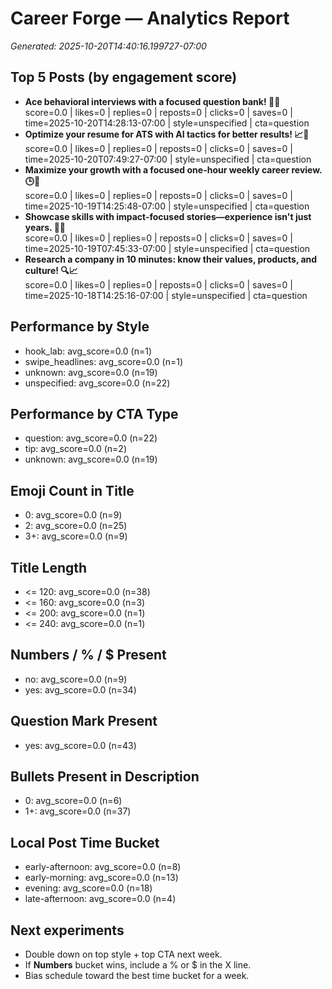 # Career Forge — Analytics Report

_Generated: 2025-10-20T14:40:16.199727-07:00_

## Top 5 Posts (by engagement score)

- **Ace behavioral interviews with a focused question bank! 🧠💼**  
  score=0.0 | likes=0 | replies=0 | reposts=0 | clicks=0 | saves=0 | time=2025-10-20T14:28:13-07:00 | style=unspecified | cta=question
- **Optimize your resume for ATS with AI tactics for better results! 📈🤖**  
  score=0.0 | likes=0 | replies=0 | reposts=0 | clicks=0 | saves=0 | time=2025-10-20T07:49:27-07:00 | style=unspecified | cta=question
- **Maximize your growth with a focused one-hour weekly career review. 🕒💼**  
  score=0.0 | likes=0 | replies=0 | reposts=0 | clicks=0 | saves=0 | time=2025-10-19T14:25:48-07:00 | style=unspecified | cta=question
- **Showcase skills with impact-focused stories—experience isn't just years. 🚀💼**  
  score=0.0 | likes=0 | replies=0 | reposts=0 | clicks=0 | saves=0 | time=2025-10-19T07:45:33-07:00 | style=unspecified | cta=question
- **Research a company in 10 minutes: know their values, products, and culture! 🔍📈**  
  score=0.0 | likes=0 | replies=0 | reposts=0 | clicks=0 | saves=0 | time=2025-10-18T14:25:16-07:00 | style=unspecified | cta=question

## Performance by Style

- hook_lab: avg_score=0.0 (n=1)
- swipe_headlines: avg_score=0.0 (n=1)
- unknown: avg_score=0.0 (n=19)
- unspecified: avg_score=0.0 (n=22)

## Performance by CTA Type

- question: avg_score=0.0 (n=22)
- tip: avg_score=0.0 (n=2)
- unknown: avg_score=0.0 (n=19)

## Emoji Count in Title

- 0: avg_score=0.0 (n=9)
- 2: avg_score=0.0 (n=25)
- 3+: avg_score=0.0 (n=9)

## Title Length

- <= 120: avg_score=0.0 (n=38)
- <= 160: avg_score=0.0 (n=3)
- <= 200: avg_score=0.0 (n=1)
- <= 240: avg_score=0.0 (n=1)

## Numbers / % / $ Present

- no: avg_score=0.0 (n=9)
- yes: avg_score=0.0 (n=34)

## Question Mark Present

- yes: avg_score=0.0 (n=43)

## Bullets Present in Description

- 0: avg_score=0.0 (n=6)
- 1+: avg_score=0.0 (n=37)

## Local Post Time Bucket

- early-afternoon: avg_score=0.0 (n=8)
- early-morning: avg_score=0.0 (n=13)
- evening: avg_score=0.0 (n=18)
- late-afternoon: avg_score=0.0 (n=4)

## Next experiments

- Double down on top style + top CTA next week.
- If **Numbers** bucket wins, include a % or $ in the X line.
- Bias schedule toward the best time bucket for a week.